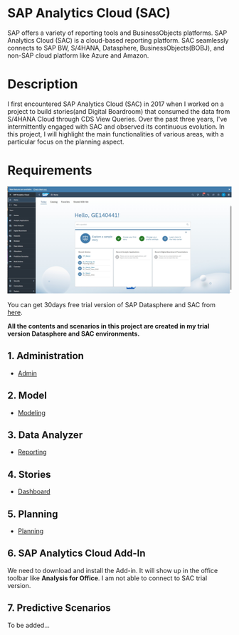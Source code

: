 # SAP Analytics Cloud (SAC)

SAP offers a variety of reporting tools and BusinessObjects platforms. SAP Analytics Cloud (SAC) is a cloud-based reporting platform. SAC seamlessly connects to SAP BW, S/4HANA, Datasphere, BusinessObjects(BOBJ), and non-SAP cloud platform like Azure and Amazon.

# Description
I first encountered SAP Analytics Cloud (SAC) in 2017 when I worked on a project to build stories(and Digital Boardroom) that consumed the data from S/4HANA Cloud through CDS View Queries. Over the past three years, I've intermittently engaged with SAC and observed its continuous evolution. In this project, I will highlight the main functionalities of various areas, with a particular focus on the planning aspect.

# Requirements

![alt text](/SAC/images/Overview.png)

You can get 30days free trial version of SAP Datasphere and SAC from [here](https://www.sap.com/products/technology-platform/cloud-analytics/trial-basic.html).

**All the contents and scenarios in this project are created in my trial version Datasphere and SAC environments.**

## 1. Administration
- [Admin](/SAC/Admin/Index.md)
 
## 2. Model
- [Modeling](/SAC/Modeling/Index.md)

## 3. Data Analyzer
- [Reporting](/SAC/Reporting/DA_Index.md)

## 4. Stories
- [Dashboard](/SAC/Reporting/DB_Index.md)

## 5. Planning
- [Planning](/SAC/Planning/Index.md)
  
## 6. SAP Analytics Cloud Add-In
We need to download and install the Add-in. It will show up in the office toolbar like **Analysis for Office**.
I am not able to connect to SAC trial version. 
  
## 7. Predictive Scenarios
To be added...

